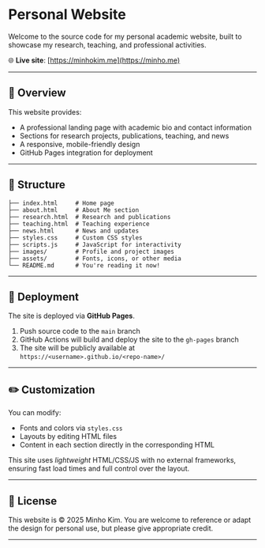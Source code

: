 # Personal Website
Welcome to the source code for my personal academic website, built to showcase my research, teaching, and professional activities.

🌐 **Live site**: [https://minhokim.me](https://minho.me)

---

## 🧾 Overview

This website provides:
- A professional landing page with academic bio and contact information
- Sections for research projects, publications, teaching, and news
- A responsive, mobile-friendly design
- GitHub Pages integration for deployment

---

## 📁 Structure
```
├── index.html     # Home page
├── about.html     # About Me section
├── research.html  # Research and publications
├── teaching.html  # Teaching experience
├── news.html      # News and updates
├── styles.css     # Custom CSS styles
├── scripts.js     # JavaScript for interactivity
├── images/        # Profile and project images
├── assets/        # Fonts, icons, or other media
└── README.md      # You're reading it now!
```

---

## 🚀 Deployment

The site is deployed via **GitHub Pages**.

1. Push source code to the `main` branch
2. GitHub Actions will build and deploy the site to the `gh-pages` branch
3. The site will be publicly available at `https://<username>.github.io/<repo-name>/`

---

## ✏️ Customization

You can modify:
- Fonts and colors via `styles.css`
- Layouts by editing HTML files
- Content in each section directly in the corresponding HTML

This site uses _lightweight_ HTML/CSS/JS with no external frameworks, ensuring fast load times and full control over the layout.

---

## 📄 License

This website is © 2025 Minho Kim. You are welcome to reference or adapt the design for personal use, but please give appropriate credit.

---
